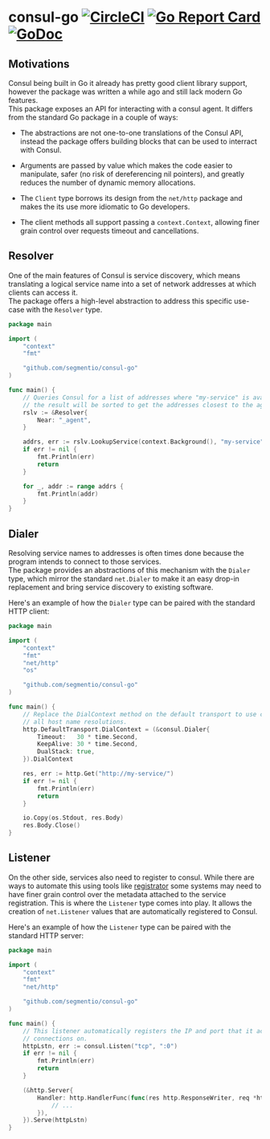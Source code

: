 # consul-go [![CircleCI](https://circleci.com/gh/segmentio/consul-go.svg?style=shield)](https://circleci.com/gh/segmentio/consul-go) [![Go Report Card](https://goreportcard.com/badge/github.com/segmentio/consul-go)](https://goreportcard.com/report/github.com/segmentio/consul-go) [![GoDoc](https://godoc.org/github.com/segmentio/consul-go?status.svg)](https://godoc.org/github.com/segmentio/consul-go)

## Motivations

Consul being built in Go it already has pretty good client library support,
however the package was written a while ago and still lack modern Go features.  
This package exposes an API for interacting with a consul agent. It differs from
the standard Go package in a couple of ways:

- The abstractions are not one-to-one translations of the Consul API, instead
the package offers building blocks that can be used to interract with Consul.

- Arguments are passed by value which makes the code easier to manipulate,
safer (no risk of dereferencing nil pointers), and greatly reduces the number
of dynamic memory allocations.

- The `Client` type borrows its design from the `net/http` package and makes the
its use more idiomatic to Go developers.

- The client methods all support passing a `context.Context`, allowing finer
grain control over requests timeout and cancellations.

## Resolver

One of the main features of Consul is service discovery, which means translating
a logical service name into a set of network addresses at which clients can
access it.  
The package offers a high-level abstraction to address this specific use-case
with the `Resolver` type.

```go
package main

import (
    "context"
    "fmt"

    "github.com/segmentio/consul-go"
)

func main() {
    // Queries Consul for a list of addresses where "my-service" is available,
    // the result will be sorted to get the addresses closest to the agent first.
    rslv := &Resolver{
        Near: "_agent",
    }

    addrs, err := rslv.LookupService(context.Background(), "my-service")
    if err != nil {
        fmt.Println(err)
        return
    }

    for _, addr := range addrs {
        fmt.Println(addr)
    }
}
```

## Dialer

Resolving service names to addresses is often times done because the program
intends to connect to those services.  
The package provides an abstractions of this mechanism with the `Dialer` type,
which mirror the standard `net.Dialer` to make it an easy drop-in replacement
and bring service discovery to existing software.

Here's an example of how the `Dialer` type can be paired with the standard HTTP
client:
```go
package main

import (
    "context"
    "fmt"
    "net/http"
    "os"

    "github.com/segmentio/consul-go"
)

func main() {
    // Replace the DialContext method on the default transport to use consul for
    // all host name resolutions.
    http.DefaultTransport.DialContext = (&consul.Dialer{
        Timeout:   30 * time.Second,
        KeepAlive: 30 * time.Second,
        DualStack: true,
    }).DialContext

    res, err := http.Get("http://my-service/")
    if err != nil {
        fmt.Println(err)
        return
    }

    io.Copy(os.Stdout, res.Body)
    res.Body.Close()
}
```

## Listener

On the other side, services also need to register to consul. While there are
ways to automate this using tools like [registrator](http://gliderlabs.github.io/registrator/latest/)
some systems may need to have finer grain control over the metadata attached to
the service registration. 
This is where the `Listener` type comes into play. It allows the creation of
`net.Listener` values that are automatically registered to Consul.

Here's an example of how the `Listener` type can be paired with the standard
HTTP server:
```go
package main

import (
    "context"
    "fmt"
    "net/http"

    "github.com/segmentio/consul-go"
)

func main() {
    // This listener automatically registers the IP and port that it accepts
    // connections on.
    httpLstn, err := consul.Listen("tcp", ":0")
    if err != nil {
        fmt.Println(err)
        return
    }

    (&http.Server{
        Handler: http.HandlerFunc(func(res http.ResponseWriter, req *http.Request) {
            // ...
        }),
    }).Serve(httpLstn)
}
```
